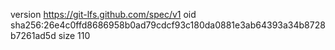 version https://git-lfs.github.com/spec/v1
oid sha256:26e4c0ffd8686958b0ad79cdcf93c180da0881e3ab64393a34b8728b7261ad5d
size 110
